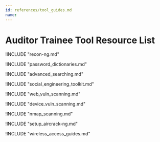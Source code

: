 ```yaml
---
id: references/tool_guides.md
name: 
---
```


# Auditor Trainee Tool Resource List

<!-- Recon-ng -->

!INCLUDE "recon-ng.md"

<!-- Jack the Ripper -->

!INCLUDE "password_dictionaries.md"

<!-- Google Power Search -->

!INCLUDE "advanced_searching.md"

<!-- Social Engineering Toolkit -->

!INCLUDE "social_engineering_toolkit.md"

<!-- Website Vulnerability Scanning -->

!INCLUDE "web_vuln_scanning.md"

<!-- Device Vulnerability Scanning -->

!INCLUDE "device_vuln_scanning.md"

<!-- nmap & zenmap-->

!INCLUDE "nmap_scanning.md"

<!-- aircrack-ng & other wireless tools-->

!INCLUDE "setup_aircrack-ng.md"

!INCLUDE "wireless_access_guides.md"

